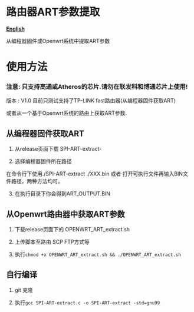 # 路由器ART参数提取

**[English](/README.md)**

从编程器固件或Openwrt系统中提取ART参数

# 使用方法 

### 注意: 只支持高通或Atheros的芯片.请勿在联发科和博通芯片上使用!

版本 : V1.0 目前只测试支持了TP-LINK fast路由器(从编程器固件获取ART) 

或者从一个基于Openwrt系统的路由上获取ART参数.


## 从编程器固件获取ART

1. 从release页面下载 SPI-ART-extract-

2. 选择编程器固件所在路径

在命令行下使用./SPI-ART-extract ./XXX.bin 或者 打开可执行文件再输入BIN文件路径，两种方法均可。

3. 在执行目录下你会得到ART_OUTPUT.BIN

## 从Openwrt路由器中获取ART参数

1. 下载release页面下的 OPENWRT_ART_extract.sh

2. 上传脚本至路由 SCP FTP方式等

3. 执行`chmod +x OPENWRT_ART_extract.sh && ./OPENWRT_ART_extract.sh`

## 自行编译

1. git 克隆

2. 执行`gcc SPI-ART-extract.c -o SPI-ART-extract -std=gnu99`
